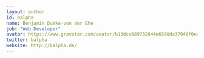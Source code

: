 ```yaml
---
layout: author
id: balpha
name: Benjamin Dumke-von der Ehe
job: "Web Developer"
avatar: https://www.gravatar.com/avatar/b13dce689732844e6590da37048f0eaf?s=256
twitter: balpha
website: http://balpha.de/
---
```


